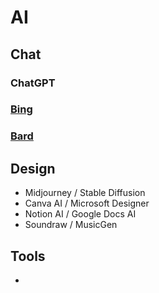 # AI

## Chat
### ChatGPT

### [Bing](https://www.bing.com/search?q=Bing+AI&showconv=1&FORM=hpcodx)

### [Bard](https://bard.google.com)

## Design

- Midjourney / Stable Diffusion
- Canva AI / Microsoft Designer
- Notion AI / Google Docs AI
- Soundraw / MusicGen

## Tools

- 